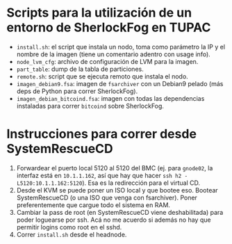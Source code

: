 Scripts para la utilización de un entorno de SherlockFog en TUPAC
=================================================================

* `install.sh`: el script que instala un nodo, toma como parámetro la IP y el nombre de la imagen (tiene un comentario adentro con usage info).
* `node_lvm_cfg`: archivo de configuración de LVM para la imagen.
* `part_table`: dump de la tabla de particiones.
* `remote.sh`: script que se ejecuta remoto que instala el nodo.
* `imagen_debian9.fsa`: imagen de `fsarchiver` con un Debian9 pelado (más deps de Python para correr SherlockFog).
* `imagen_debian_bitcoind.fsa`: imagen con todas las dependencias instaladas para correr `bitcoind` sobre SherlockFog.

Instrucciones para correr desde SystemRescueCD
==============================================

1. Forwardear el puerto local 5120 al 5120 del BMC (ej. para `gnode02`, la interfaz está en `10.1.1.162`, así que hay que hacer `ssh h2 -L5120:10.1.1.162:5120`). Esa es la redirección para el virtual CD.
2. Desde el KVM se puede poner un ISO local y que bootee eso. Bootear SystemRescueCD (o una ISO que venga con fsarchiver). Poner preferentemente que cargue todo el sistema en RAM.
3. Cambiar la pass de root (en SystemRescueCD viene deshabilitada) para poder loguearse por ssh. Acá no me acuerdo si además no hay que permitir logins como root en el sshd.
4. Correr `install.sh` desde el headnode.
